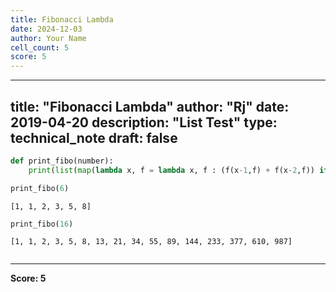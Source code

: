 ```yaml
---
title: Fibonacci Lambda
date: 2024-12-03
author: Your Name
cell_count: 5
score: 5
---
```


---
title: "Fibonacci Lambda"
author: "Rj"
date: 2019-04-20
description: "List Test"
type: technical_note
draft: false
---

```python
def print_fibo(number):
    print(list(map(lambda x, f = lambda x, f : (f(x-1,f) + f(x-2,f)) if x > 1 else 1: f(x,f), range(number))))
```


```python
print_fibo(6)
```

    [1, 1, 2, 3, 5, 8]



```python
print_fibo(16)
```

    [1, 1, 2, 3, 5, 8, 13, 21, 34, 55, 89, 144, 233, 377, 610, 987]



```python

```


---
**Score: 5**